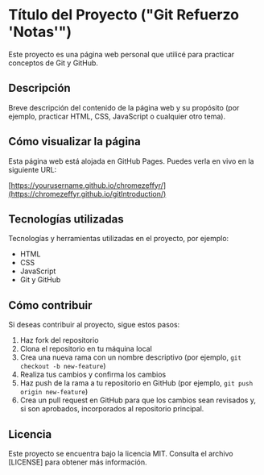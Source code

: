# Título del Proyecto ("Git Refuerzo 'Notas'")

Este proyecto es una página web personal que utilicé para practicar conceptos de Git y GitHub. 

## Descripción

Breve descripción del contenido de la página web y su propósito (por ejemplo, practicar HTML, CSS, JavaScript o cualquier otro tema).

## Cómo visualizar la página

Esta página web está alojada en GitHub Pages. Puedes verla en vivo en la siguiente URL:

[https://yourusername.github.io/chromezeffyr/](https://chromezeffyr.github.io/gitIntroduction/)


## Tecnologías utilizadas

Tecnologías y herramientas utilizadas en el proyecto, por ejemplo:

- HTML
- CSS
- JavaScript
- Git y GitHub

## Cómo contribuir

Si deseas contribuir al proyecto, sigue estos pasos:

1. Haz fork del repositorio
2. Clona el repositorio en tu máquina local
3. Crea una nueva rama con un nombre descriptivo (por ejemplo, `git checkout -b new-feature`)
4. Realiza tus cambios y confirma los cambios
5. Haz push de la rama a tu repositorio en GitHub (por ejemplo, `git push origin new-feature`)
6. Crea un pull request en GitHub para que los cambios sean revisados y, si son aprobados, incorporados al repositorio principal.

## Licencia

Este proyecto se encuentra bajo la licencia MIT. Consulta el archivo [LICENSE] para obtener más información.
